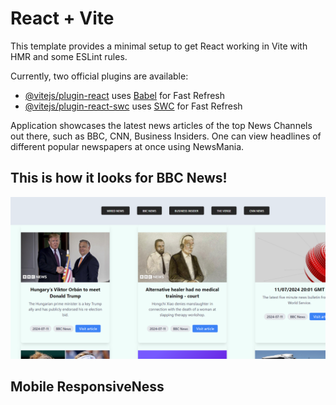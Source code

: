 # React + Vite

This template provides a minimal setup to get React working in Vite with HMR and some ESLint rules.

Currently, two official plugins are available:

- [@vitejs/plugin-react](https://github.com/vitejs/vite-plugin-react/blob/main/packages/plugin-react/README.md) uses [Babel](https://babeljs.io/) for Fast Refresh
- [@vitejs/plugin-react-swc](https://github.com/vitejs/vite-plugin-react-swc) uses [SWC](https://swc.rs/) for Fast Refresh


Application showcases the latest news articles of the top News Channels out there, such as BBC, CNN, Business Insiders. One can view headlines of different popular newspapers at once using NewsMania.

## This is how it looks for BBC News!

![alt text](https://github.com/namanzzz/NewsMania/blob/master/Screenshot.png?raw=true)


## Mobile ResponsiveNess


